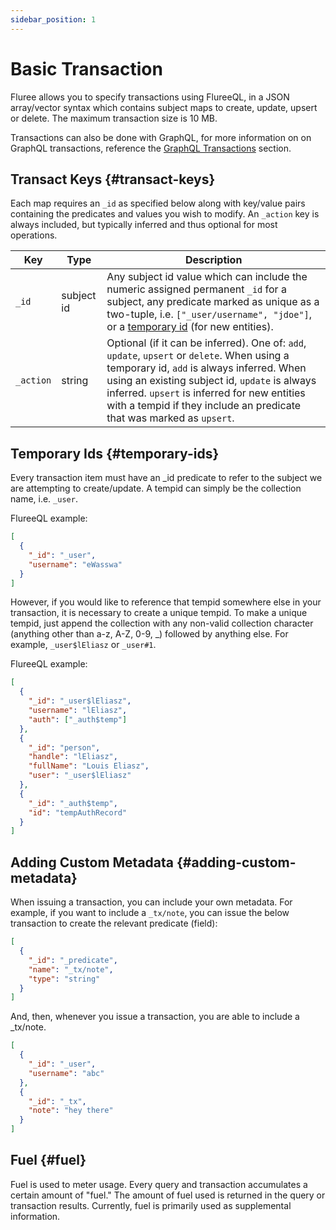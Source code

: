 ```yaml
---
sidebar_position: 1
---
```


# Basic Transaction

Fluree allows you to specify transactions using FlureeQL, in a JSON array/vector syntax
which contains subject maps to create, update, upsert or delete. The maximum transaction
size is 10 MB.

Transactions can also be done with GraphQL, for more information on on GraphQL transactions,
reference the [GraphQL Transactions](/overview/query/graphql.md#transactions) section.

## Transact Keys {#transact-keys}

Each map requires an `_id` as specified below along with key/value pairs containing the predicates
and values you wish to modify. An `_action` key is always included, but typically inferred and thus
optional for most operations.

| Key   | Type       | Description                                                                 |
| ----- | ---------- | --------------------------------------------------------------------------- |
| `_id` | subject id | Any subject id value which can include the numeric assigned permanent `_id` for a subject, any predicate marked as unique as a two-tuple, i.e. `["_user/username", "jdoe"]`, or a [temporary id](#temporary-ids) (for new entities). |
`_action` | string | Optional (if it can be inferred). One of: `add`, `update`, `upsert` or `delete`. When using a temporary id, `add` is always inferred. When using an existing subject id, `update` is always inferred. `upsert` is inferred for new entities with a tempid if they include an predicate that was marked as `upsert`.

## Temporary Ids {#temporary-ids}

Every transaction item must have an \_id predicate to refer to the subject we are attempting to
create/update. A tempid can simply be the collection name, i.e. `_user`.

FlureeQL example:

```json
[
  {
    "_id": "_user",
    "username": "eWasswa"
  }
]
```

However, if you would like to reference that tempid somewhere else in your transaction,
it is necessary to create a unique tempid. To make a unique tempid, just append the collection
with any non-valid collection character (anything other than a-z, A-Z, 0-9, \_) followed by anything
else. For example, `_user$lEliasz` or `_user#1`.

FlureeQL example:

```json
[
  {
    "_id": "_user$lEliasz",
    "username": "lEliasz",
    "auth": ["_auth$temp"]
  },
  {
    "_id": "person",
    "handle": "lEliasz",
    "fullName": "Louis Eliasz",
    "user": "_user$lEliasz"
  },
  {
    "_id": "_auth$temp",
    "id": "tempAuthRecord"
  }
]
```

## Adding Custom Metadata {#adding-custom-metadata}

When issuing a transaction, you can include your own metadata. For example, if you want to include
a `_tx/note`, you can issue the below transaction to create the relevant predicate (field):

```json
[
  {
    "_id": "_predicate",
    "name": "_tx/note",
    "type": "string"
  }
]
```

And, then, whenever you issue a transaction, you are able to include a \_tx/note.

```json
[
  {
    "_id": "_user",
    "username": "abc"
  },
  {
    "_id": "_tx",
    "note": "hey there"
  }
]
```

## Fuel {#fuel}

Fuel is used to meter usage. Every query and transaction accumulates a certain amount of "fuel."
The amount of fuel used is returned in the query or transaction results. Currently, fuel is primarily
used as supplemental information.
